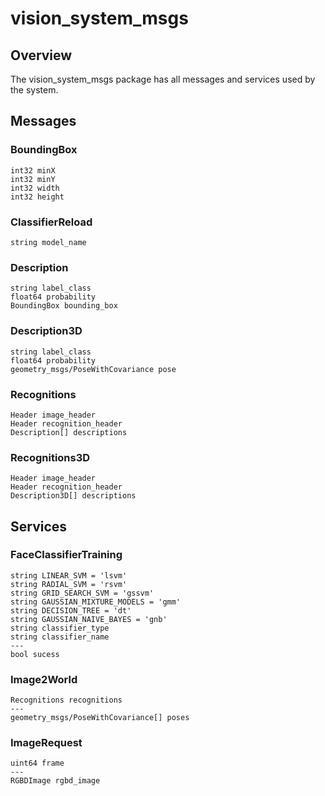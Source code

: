 # vision_system_msgs
## Overview
The vision_system_msgs package has all messages and services used by the system.
## Messages
### BoundingBox
    int32 minX
    int32 minY
    int32 width
    int32 height

### ClassifierReload
    string model_name

### Description
    string label_class
    float64 probability
    BoundingBox bounding_box

### Description3D
    string label_class
    float64 probability
    geometry_msgs/PoseWithCovariance pose

### Recognitions
    Header image_header
    Header recognition_header
    Description[] descriptions

### Recognitions3D
    Header image_header
    Header recognition_header
    Description3D[] descriptions

## Services
### FaceClassifierTraining
    string LINEAR_SVM = 'lsvm'
    string RADIAL_SVM = 'rsvm'
    string GRID_SEARCH_SVM = 'gssvm'
    string GAUSSIAN_MIXTURE_MODELS = 'gmm'
    string DECISION_TREE = 'dt'
    string GAUSSIAN_NAIVE_BAYES = 'gnb'
    string classifier_type
    string classifier_name
    ---
    bool sucess
### Image2World
    Recognitions recognitions
    ---
    geometry_msgs/PoseWithCovariance[] poses
### ImageRequest
    uint64 frame
    ---
    RGBDImage rgbd_image